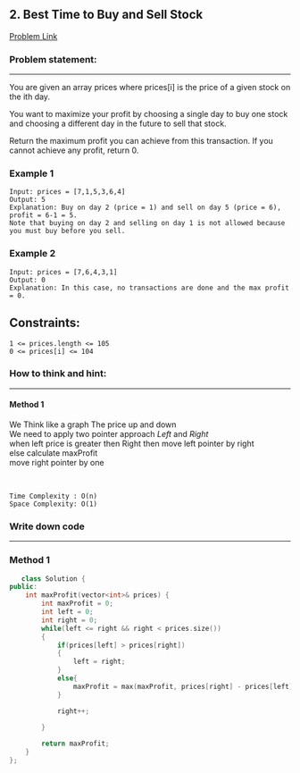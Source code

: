 
## 2. Best Time to Buy and Sell Stock


[Problem Link](https://leetcode.com/problems/best-time-to-buy-and-sell-stock/description/)


### Problem statement: 
---
You are given an array prices where prices[i] is the price of a given stock on the ith day.

You want to maximize your profit by choosing a single day to buy one stock and choosing a different day in the future to sell that stock.

Return the maximum profit you can achieve from this transaction. If you cannot achieve any profit, return 0.

### Example 1
    
    Input: prices = [7,1,5,3,6,4]
    Output: 5
    Explanation: Buy on day 2 (price = 1) and sell on day 5 (price = 6), profit = 6-1 = 5.
    Note that buying on day 2 and selling on day 1 is not allowed because you must buy before you sell.
### Example 2

    Input: prices = [7,6,4,3,1]
    Output: 0
    Explanation: In this case, no transactions are done and the max profit = 0.

## Constraints:
    
    1 <= prices.length <= 105
    0 <= prices[i] <= 104
 

### How to think and hint:
---

#### Method 1

We Think like a graph The price up and down <br/>
We need to apply two pointer approach *Left* and *Right* <br/>
when left price is greater then Right then move left pointer by right <br/>
else calculate maxProfit <br/>
move right pointer by one 

<br/>

    Time Complexity : O(n)  
    Space Complexity: O(1)  



### Write down code
---

### Method 1

```C++
   class Solution {
public:
    int maxProfit(vector<int>& prices) {
        int maxProfit = 0;
        int left = 0;
        int right = 0;
        while(left <= right && right < prices.size())
        {
            if(prices[left] > prices[right])
            {
                left = right;
            }
            else{
                maxProfit = max(maxProfit, prices[right] - prices[left]);
            }

            right++;
            
        }

        return maxProfit;
    }
};
```


